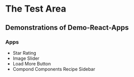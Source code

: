 # The Test Area

## Demonstrations of Demo-React-Apps

### Apps

- Star Rating
- Image Slider
- Load More Button
- Compond Components Recipe Sidebar
